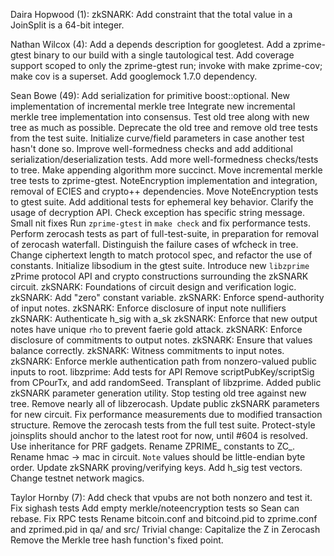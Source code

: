 Daira Hopwood (1):
      zkSNARK: Add constraint that the total value in a JoinSplit is a 64-bit integer.

Nathan Wilcox (4):
      Add a depends description for googletest.
      Add a zprime-gtest binary to our build with a single tautological test.
      Add coverage support scoped to only the zprime-gtest run; invoke with make zprime-cov; make cov is a superset.
      Add googlemock 1.7.0 dependency.

Sean Bowe (49):
      Add serialization for primitive boost::optional<T>.
      New implementation of incremental merkle tree
      Integrate new incremental merkle tree implementation into consensus.
      Test old tree along with new tree as much as possible.
      Deprecate the old tree and remove old tree tests from the test suite.
      Initialize curve/field parameters in case another test hasn't done so.
      Improve well-formedness checks and add additional serialization/deserialization tests.
      Add more well-formedness checks/tests to tree.
      Make appending algorithm more succinct.
      Move incremental merkle tree tests to zprime-gtest.
      NoteEncryption implementation and integration, removal of ECIES and crypto++ dependencies.
      Move NoteEncryption tests to gtest suite.
      Add additional tests for ephemeral key behavior.
      Clarify the usage of decryption API.
      Check exception has specific string message.
      Small nit fixes
      Run `zprime-gtest` in `make check` and fix performance tests.
      Perform zerocash tests as part of full-test-suite, in preparation for removal of zerocash waterfall.
      Distinguish the failure cases of wfcheck in tree.
      Change ciphertext length to match protocol spec, and refactor the use of constants.
      Initialize libsodium in the gtest suite.
      Introduce new `libzprime` zPrime protocol API and crypto constructions surrounding the zkSNARK circuit.
      zkSNARK: Foundations of circuit design and verification logic.
      zkSNARK: Add "zero" constant variable.
      zkSNARK: Enforce spend-authority of input notes.
      zkSNARK: Enforce disclosure of input note nullifiers
      zkSNARK: Authenticate h_sig with a_sk
      zkSNARK: Enforce that new output notes have unique `rho` to prevent faerie gold attack.
      zkSNARK: Enforce disclosure of commitments to output notes.
      zkSNARK: Ensure that values balance correctly.
      zkSNARK: Witness commitments to input notes.
      zkSNARK: Enforce merkle authentication path from nonzero-valued public inputs to root.
      libzprime: Add tests for API
      Remove scriptPubKey/scriptSig from CPourTx, and add randomSeed.
      Transplant of libzprime.
      Added public zkSNARK parameter generation utility.
      Stop testing old tree against new tree.
      Remove nearly all of libzerocash.
      Update public zkSNARK parameters for new circuit.
      Fix performance measurements due to modified transaction structure.
      Remove the zerocash tests from the full test suite.
      Protect-style joinsplits should anchor to the latest root for now, until #604 is resolved.
      Use inheritance for PRF gadgets.
      Rename ZPRIME_ constants to ZC_.
      Rename hmac -> mac in circuit.
      `Note` values should be little-endian byte order.
      Update zkSNARK proving/verifying keys.
      Add h_sig test vectors.
      Change testnet network magics.

Taylor Hornby (7):
      Add check that vpubs are not both nonzero and test it.
      Fix sighash tests
      Add empty merkle/noteencryption tests so Sean can rebase.
      Fix RPC tests
      Rename bitcoin.conf and bitcoind.pid to zprime.conf and zprimed.pid in qa/ and src/
      Trivial change: Capitalize the Z in Zerocash
      Remove the Merkle tree hash function's fixed point.

